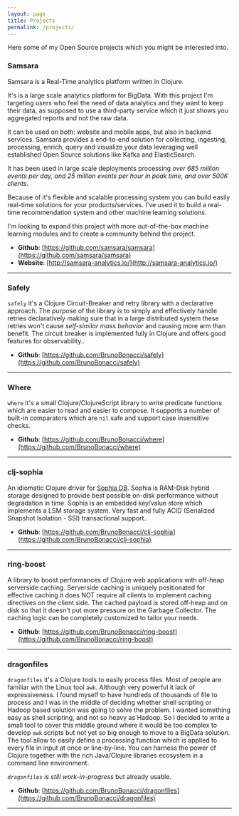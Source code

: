 ```yaml
---
layout: page
title: Projects
permalink: /projects/
---
```


Here some of my Open Source projects which you might be interested into.


### Samsara


Samsara is a Real-Time analytics platform written in Clojure.

It's is a large scale analytics platform for BigData. With this
project I'm targeting users who feel the need of data analytics and
they want to keep their data, as supposed to use a third-party service
which it just shows you aggregated reports and not the raw data.

It can be used on both: website and mobile apps, but also in backend
services.  Samsara provides a end-to-end solution for collecting,
ingesting, processing, enrich, query and visualize your data leveraging
well established Open Source solutions like Kafka and ElasticSearch.

It has been used in large scale deployments processing _over 685
million events per day, and 25 million events per hour in peak time,
and over 500K clients_.

Because of it's flexible and scalable processing system you can build
easily real-time solutions for your products/services.  I've used it
to build a real-time recommendation system and other machine learning
solutions.

I'm looking to expand this project with more out-of-the-box machine
learning modules and to create a community behind the project.


  * **Github**: [https://github.com/samsara/samsara](https://github.com/samsara/samsara)
  * **Website**: [http://samsara-analytics.io/](http://samsara-analytics.io/)

---


### Safely

`safely` it's a Clojure Circuit-Breaker and retry library with a
declarative approach.  The purpose of the library is to simply and
effectively handle retries declaratively making sure that in a large
distributed system these retries won't cause _self-similar mass
behavior_ and causing more arm than benefit. The circuit breaker
is implemented fully in Clojure and offers good features for
observability..

  * **Github**: [https://github.com/BrunoBonacci/safely](https://github.com/BrunoBonacci/safely)

---

### Where

`where` it's a small Clojure/ClojureScript library to write predicate
functions which are easier to read and easier to compose.  It supports
a number of built-in comparators which are `nil` safe and support case
insensitive checks.

  * **Github**: [https://github.com/BrunoBonacci/where](https://github.com/BrunoBonacci/where)

---

### clj-sophia

An idiomatic Clojure driver for [Sophia
DB](http://sophia.systems/). Sophia is RAM-Disk hybrid storage
designed to provide best possible on-disk performance without
degradation in time.  Sophia is an embedded key/value store which
implements a LSM storage system. Very fast and fully ACID
(Serialized Snapshot Isolation - SSI) transactional support..

  * **Github**: [https://github.com/BrunoBonacci/clj-sophia](https://github.com/BrunoBonacci/clj-sophia)

---

### ring-boost

A library to boost performances of Clojure web applications with
off-heap serverside caching. Serverside caching is uniquely
positionated for effective caching it does NOT require all clients to
implement caching directives on the client side.
The cached payload is stored off-heap and on disk so that it doesn't
put more pressure on the Garbage Collector.
The caching logic can be completely customized to tailor your needs.

  * **Github**: [https://github.com/BrunoBonacci/ring-boost](https://github.com/BrunoBonacci/ring-boost)

---


### dragonfiles

`dragonfiles` it's a Clojure tools to easily process files.  Most of
people are familiar with the Linux tool `awk`.  Although very powerful
it lack of expressiveness.  I found myself to have hundreds of
thousands of file to process and I was in the middle of deciding
whether shell scripting or Hadoop based solution was going to solve
the problem.  I wanted something easy as shell scripting, and not so
heavy as Hadoop. So I decided to write a small tool to cover this
middle ground where it would be too complex to develop `awk` scripts
but not yet so big enough to move to a BigData solution.  The tool
allow to easily define a processing function which is applied to every
file in input at once or line-by-line.  You can harness the power of
Clojure together with the rich Java/Clojure libraries ecosystem in a
command line environment.

_`dragonfiles` is still work-in-progress_ but already usable.

  * **Github**: [https://github.com/BrunoBonacci/dragonfiles](https://github.com/BrunoBonacci/dragonfiles)

---
